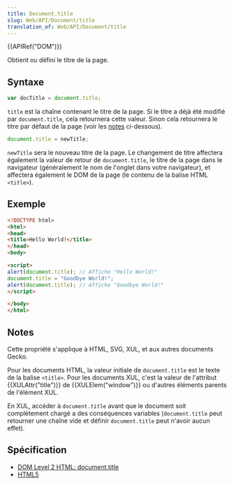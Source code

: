 ```yaml
---
title: Document.title
slug: Web/API/Document/title
translation_of: Web/API/Document/title
---
```

{{APIRef("DOM")}}

Obtient ou défini le titre de la page.

## Syntaxe

```js
var docTitle = document.title;
```

`title` est la chaîne contenant le titre de la page. Si le titre a déjà été modifié par `document.title`, cela retournera cette valeur. Sinon cela retournera le titre par défaut de la page (voir les [notes](#notes) ci-dessous).

```js
document.title = newTitle;
```

`newTitle` sera le nouveau titre de la page. Le changement de titre affectera également la valeur de retour de `document.title`, le titre de la page dans le navigateur (généralement le nom de l'onglet dans votre navigateur), et affectera également le DOM de la page (le contenu de la balise HTML `<title>`).

## Exemple

```html
<!DOCTYPE html>
<html>
<head>
<title>Hello World!</title>
</head>
<body>

<script>
alert(document.title); // Affiche "Hello World!"
document.title = "Goodbye World!";
alert(document.title); // Affiche "Goodbye World!"
</script>

</body>
</html>
```

## Notes

Cette propriété s'applique à HTML, SVG, XUL, et aux autres documents Gecko.

Pour les documents HTML, la valeur initiale de `document.title` est le texte de la balise `<title>`. Pour les documents XUL, c'est la valeur de l'attribut {{XULAttr("title")}} de {{XULElem("window")}} ou d'autres éléments parents de l'élément XUL.

En XUL, accéder à `document.title` avant que le document soit complètement chargé a des conséquences variables (`document.title` peut retourner une chaîne vide et définir `document.title` peut n'avoir aucun effet).

## Spécification

- [DOM Level 2 HTML: document.title](http://www.w3.org/TR/DOM-Level-2-HTML/html.html#ID-18446827)
- [HTML5](http://www.whatwg.org/html/#document.title)
